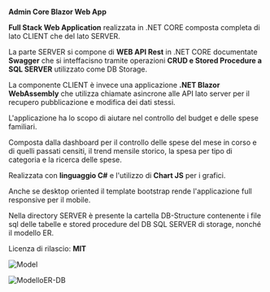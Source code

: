 <b>Admin Core Blazor Web App</b>

<b>Full Stack Web Application</b> realizzata in .NET CORE composta completa di lato CLIENT che del lato SERVER.

La parte SERVER si compone di <b>WEB API Rest</b> in .NET CORE documentate <b>Swagger</b> che si inteffacisno tramite operazioni <b>CRUD e Stored Procedure a SQL SERVER</b> utilizzato come DB Storage.

La componente CLIENT è invece una applicazione <b>.NET Blazor WebAssembly</b> che utilizza chiamate asincrone alle API lato server per il recupero pubblicazione e modifica dei dati stessi.

L'applicazione ha lo scopo di aiutare nel controllo del budget e delle spese familiari.

Composta dalla dashboard per il controllo delle spese del mese in corso e di quelli passati censiti, il trend mensile storico, la spesa per tipo di categoria e la ricerca delle spese. 

Realizzata con <b>linguaggio C#</b> e l'utilizzo di <b>Chart JS</b> per i grafici.

Anche se desktop oriented il template bootstrap rende l'applicazione full responsive per il mobile.

Nella directory SERVER è presente la cartella DB-Structure contenente i file sql delle tabelle e stored procedure del DB SQL SERVER di storage, nonché il modello ER.

Licenza di rilascio: <b>MIT</b>

![Model](https://github.com/user-attachments/assets/ddec89fa-166a-43d0-a88f-c57980e4815c)

![ModelloER-DB](https://github.com/user-attachments/assets/4c3029f1-3439-43f1-94d6-b4c4922b4809)




